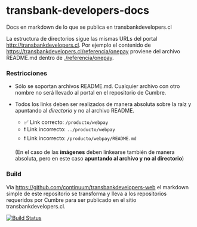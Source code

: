 # transbank-developers-docs

Docs en markdown de lo que se publica en transbankdevelopers.cl

La estructura de directorios sigue las mismas URLs del portal
<http://transbankdevelopers.cl>. Por ejemplo el contenido de
<https://transbankdevelopers.cl/referencia/onepay> proviene del archivo
README.md dentro de [./referencia/onepay](./referencia/onepay).

### Restricciones

- Sólo se soportan archivos README.md. Cualquier archivo con otro nombre no
será llevado al portal en el repositorio de Cumbre.

- Todos los links deben ser realizados de manera absoluta sobre la raíz y
apuntando al *directorio* y no al archivo README.

  - ✅ Link correcto: `/producto/webpay`
  - ❗ Link incorrecto: `../producto/webpay`
  - ❗ Link incorrecto: `/producto/webpay/README.md`

  (En el caso de las **imágenes** deben linkearse también de manera absoluta,
  pero en este caso **apuntando al archivo y no al directorio**)

### Build

Via <https://github.com/continuum/transbankdevelopers-web> el markdown simple de
este repositorio se transforma y lleva a los repositorios requeridos por Cumbre
para ser publicado en el sitio transbankdevelopers.cl.

[![Build
Status](https://semaphoreci.com/api/v1/continuum/transbankdevelopers-web/branches/master/badge.svg)](https://semaphoreci.com/continuum/transbankdevelopers-web)
